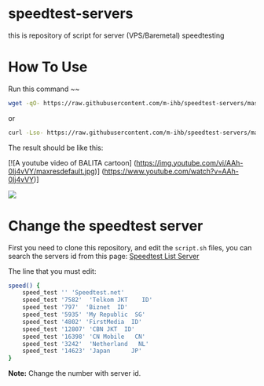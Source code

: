 # speedtest-servers
this is repository of script for server (VPS/Baremetal) speedtesting

# How To Use

Run this command ~~

```bash
wget -qO- https://raw.githubusercontent.com/m-ihb/speedtest-servers/master/script.sh | bash
```

or

```bash
curl -Lso- https://raw.githubusercontent.com/m-ihb/speedtest-servers/master/script.sh | bash
```

The result should be like this:

[![A youtube video of BALITA cartoon]
(https://img.youtube.com/vi/AAh-0Ij4vVY/maxresdefault.jpg)]
(https://www.youtube.com/watch?v=AAh-0Ij4vVY)]



![](https://cdn-blinux.s3-id-jkt-1.kilatstorage.id/post/leon/result-speed.png)

# Change the speedtest server

First you need to clone this repository, and edit the `script.sh` files, you can search the servers id from this page: [Speedtest List Server](https://williamyaps.github.io/wlmjavascript/servercli.html)

The line that you must edit:

```bash
speed() {
    speed_test '' 'Speedtest.net'
    speed_test '7582'  'Telkom JKT    ID'
    speed_test '797'  'Biznet  ID'
    speed_test '5935' 'My Republic  SG'
    speed_test '4802' 'FirstMedia  ID'
    speed_test '12807' 'CBN JKT  ID'
    speed_test '16398' 'CN Mobile   CN'
    speed_test '3242'  'Netherland   NL'
    speed_test '14623' 'Japan      JP'
}
```

**Note:** Change the number with server id.


